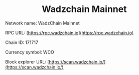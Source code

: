 <h1 align="center">Wadzchain Mainnet</h1>

Network name: WadzChain Mainnet

RPC URL: [https://rpc.wadzchain.io](https://rpc.wadzchain.io)

Chain ID: 171717

Currency symbol: WCO

Block explorer URL: [https://scan.wadzchain.io/](https://scan.wadzchain.io/)

